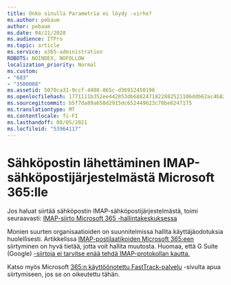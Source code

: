 ```yaml
---
title: Onko sinulla Parametria ei löydy -virhe?
ms.author: pebaum
author: pebaum
ms.date: 04/21/2020
ms.audience: ITPro
ms.topic: article
ms.service: o365-administration
ROBOTS: NOINDEX, NOFOLLOW
localization_priority: Normal
ms.custom:
- "683"
- "3500008"
ms.assetid: 5070ca31-9ccf-4408-865c-d36912450196
ms.openlocfilehash: 1771111b352ee442853db6882471822882521106ddb62ac4b82a2791a989e732
ms.sourcegitcommit: b5f7da89a650d2915dc652449623c78be6247175
ms.translationtype: MT
ms.contentlocale: fi-FI
ms.lasthandoff: 08/05/2021
ms.locfileid: "53964117"
---
```

# <a name="migrating-email-from-imap-email-system-to-microsoft-365"></a>Sähköpostin lähettäminen IMAP-sähköpostijärjestelmästä Microsoft 365:lle

Jos haluat siirtää sähköpostin IMAP-sähköpostijärjestelmästä, toimi seuraavasti: [IMAP-siirto Microsoft 365 -hallintakeskuksessa](https://docs.microsoft.com/Exchange/mailbox-migration/migrating-imap-mailboxes/imap-migration-in-the-admin-center)
  
Monien suurten organisaatioiden on suunnitelmissa hallita käyttäjäodotuksia huolellisesti. Artikkelissa [IMAP-postilaatikoiden Microsoft 365:een](https://docs.microsoft.com/Exchange/mailbox-migration/migrating-imap-mailboxes/migrating-imap-mailboxes) siirtyminen on hyvä tietää, jotta voit hallita muutosta. Huomaa, että G Suite (Google) [-siirtoja ei tarvitse enää tehdä IMAP-protokollan kautta.](https://docs.microsoft.com/Exchange/mailbox-migration/perform-g-suite-migration)

Katso myös Microsoft [365:n käyttöönotettu FastTrack-palvelu](https://www.microsoft.com/fasttrack/microsoft-365/office-365) -sivulta apua siirtymiseen, jos se on oikeutettu tähän.
  
